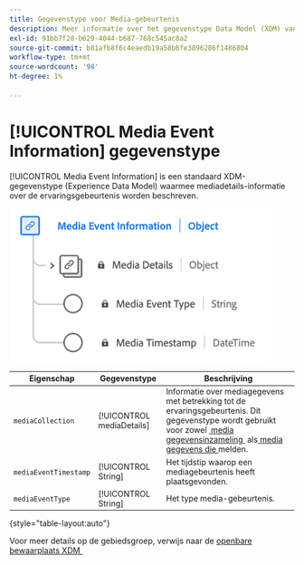 ```yaml
---
title: Gegevenstype voor Media-gebeurtenis
description: Meer informatie over het gegevenstype Data Model (XDM) van het Media Event Information Experience.
exl-id: 91bb7f28-b629-4044-b687-768c545ac8a2
source-git-commit: b81afb8f6c4eaedb19a58b6fe3896286f1486804
workflow-type: tm+mt
source-wordcount: '98'
ht-degree: 1%

---
```


# [!UICONTROL Media Event Information] gegevenstype

[!UICONTROL Media Event Information] is een standaard XDM-gegevenstype (Experience Data Model) waarmee mediadetails-informatie over de ervaringsgebeurtenis worden beschreven.

![&#x200B; een diagram van het gegevenstype van de Informatie van de Gebeurtenis van Media.](../images/data-types/media-event-information.png)

| Eigenschap | Gegevenstype | Beschrijving |
| --- | --- | --- |
| `mediaCollection` | [!UICONTROL mediaDetails] | Informatie over mediagegevens met betrekking tot de ervaringsgebeurtenis. Dit gegevenstype wordt gebruikt voor zowel [&#x200B; media gegevensinzameling &#x200B;](./media-collection-details.md) als [&#x200B; media gegevens die &#x200B;](./media-reporting-details.md) melden. |
| `mediaEventTimestamp` | [!UICONTROL String] | Het tijdstip waarop een mediagebeurtenis heeft plaatsgevonden. |
| `mediaEventType` | [!UICONTROL String] | Het type media-gebeurtenis. |

{style="table-layout:auto"}

Voor meer details op de gebiedsgroep, verwijs naar de [&#x200B; openbare bewaarplaats XDM &#x200B;](https://github.com/adobe/xdm/blob/master/components/datatypes/mediaevent.schema.json)
